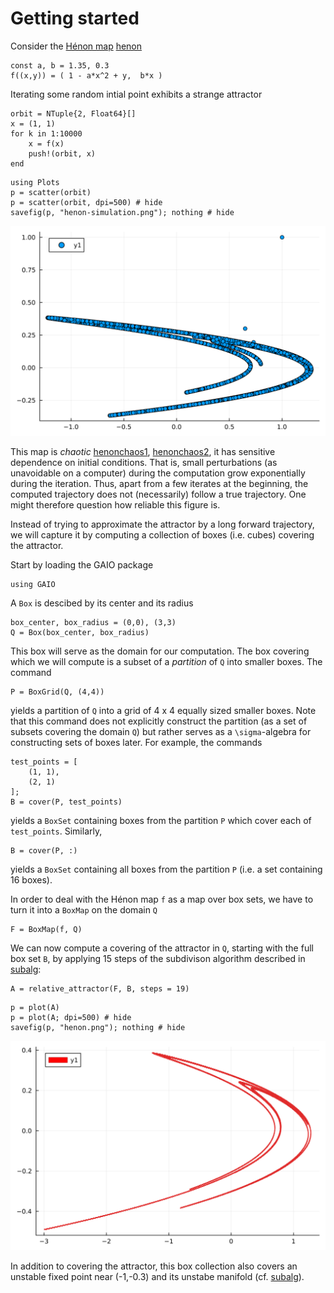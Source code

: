 # Getting started

Consider the [Hénon map](https://en.wikipedia.org/wiki/H%C3%A9non_map) [henon](@cite)

```@repl 1
const a, b = 1.35, 0.3
f((x,y)) = ( 1 - a*x^2 + y,  b*x ) 
```

Iterating some random intial point exhibits a strange attractor 

```@repl 1
orbit = NTuple{2, Float64}[]
x = (1, 1)
for k in 1:10000
    x = f(x)
    push!(orbit, x)
end
```

```@repl 1
using Plots
p = scatter(orbit)
p = scatter(orbit, dpi=500) # hide
savefig(p, "henon-simulation.png"); nothing # hide
```

![Hénon attractor](henon-simulation.png)

This map is _chaotic_ [henonchaos1](@cite), [henonchaos2](@cite), it has sensitive dependence on initial conditions. That is, small perturbations (as unavoidable on a computer) during the computation grow exponentially during the iteration.  Thus, apart from a few iterates at the beginning, the computed trajectory does not (necessarily) follow a true trajectory. One might therefore question how reliable this figure is.

Instead of trying to approximate the attractor by a long forward trajectory, we will capture it by computing a collection of boxes (i.e. cubes) covering the attractor. 

Start by loading the GAIO package
```@repl 1
using GAIO
```
A `Box` is descibed by its center and its radius
```@repl 1
box_center, box_radius = (0,0), (3,3)
Q = Box(box_center, box_radius)
```
This box will serve as the domain for our computation.  The box covering which we will compute is a subset of a _partition_ of `Q` into smaller boxes. The command
```@repl 1
P = BoxGrid(Q, (4,4)) 
```
yields a partition of `Q` into a grid of 4 x 4 equally sized smaller boxes. Note that this command does not explicitly construct the partition (as a set of subsets covering the domain `Q`) but rather serves as a ``\sigma``-algebra for constructing sets of boxes later. For example, the commands
```@repl 1
test_points = [
    (1, 1),
    (2, 1)
];
B = cover(P, test_points)
```
yields a `BoxSet` containing boxes from the partition `P` which cover each of `test_points`. Similarly, 
```@repl 1
B = cover(P, :)
```
yields a `BoxSet` containing all boxes from the partition `P` (i.e. a set containing 16 boxes).

In order to deal with the Hénon map `f` as a map over box sets, we have to turn it into a `BoxMap` on the domain `Q`
```@repl 1
F = BoxMap(f, Q) 
```
We can now compute a covering of the attractor in `Q`, starting with the full box set `B`, by applying 15 steps of the subdivison algorithm described in [subalg](@cite):
```@repl 1
A = relative_attractor(F, B, steps = 19)  
```

```@repl 1
p = plot(A)
p = plot(A; dpi=500) # hide
savefig(p, "henon.png"); nothing # hide
```

![box covering of the Hénon attractor](henon.png)

In addition to covering the attractor, this box collection also covers an unstable fixed point near (-1,-0.3) and its unstabe manifold (cf. [subalg](@cite)). 
